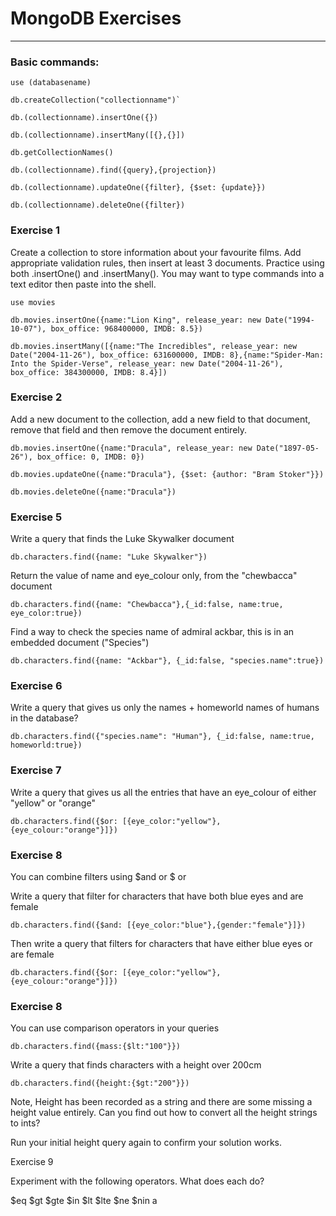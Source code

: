 # MongoDB Exercises
***

### Basic commands:

```
use (databasename)

db.createCollection("collectionname")`

db.(collectionname).insertOne({})

db.(collectionname).insertMany([{},{}])

db.getCollectionNames()

db.(collectionname).find({query},{projection})

db.(collectionname).updateOne({filter}, {$set: {update}})

db.(collectionname).deleteOne({filter})
```
### Exercise 1

Create a collection to store information about your favourite films. Add appropriate validation rules, then insert at least 3 documents. Practice using both .insertOne() and .insertMany(). You may want to type commands into a text editor then paste into the shell.
```
use movies 

db.movies.insertOne({name:"Lion King", release_year: new Date("1994-10-07"), box_office: 968400000, IMDB: 8.5})

db.movies.insertMany([{name:"The Incredibles", release_year: new Date("2004-11-26"), box_office: 631600000, IMDB: 8},{name:"Spider-Man: Into the Spider-Verse", release_year: new Date("2004-11-26"), box_office: 384300000, IMDB: 8.4}])
```
### Exercise 2

Add a new document to the collection, add a new field to that document, remove that field and then remove the document entirely.

```
db.movies.insertOne({name:"Dracula", release_year: new Date("1897-05-26"), box_office: 0, IMDB: 0})

db.movies.updateOne({name:"Dracula"}, {$set: {author: "Bram Stoker"}})

db.movies.deleteOne({name:"Dracula"})
```

### Exercise 5

Write a query that finds the Luke Skywalker document

`db.characters.find({name: "Luke Skywalker"})`

Return the value of name and eye_colour only, from the "chewbacca" document

`db.characters.find({name: "Chewbacca"},{_id:false, name:true, eye_color:true})`

Find a way to check the species name of admiral ackbar, this is in an embedded document ("Species")

`db.characters.find({name: "Ackbar"}, {_id:false, "species.name":true})`

### Exercise 6 

Write a query that gives us only the names + homeworld names of humans in the database?

`db.characters.find({"species.name": "Human"}, {_id:false, name:true, homeworld:true})`

### Exercise 7

Write a query that gives us all the entries that have an eye_colour of either "yellow" or "orange"

`db.characters.find({$or: [{eye_color:"yellow"},{eye_colour:"orange"}]})`

### Exercise 8

You can combine filters using $and or $ or

Write a query that filter for characters that have both blue eyes and are female

`db.characters.find({$and: [{eye_color:"blue"},{gender:"female"}]})`

Then write a query that filters for characters that have either blue eyes or are female

`db.characters.find({$or: [{eye_color:"yellow"},{eye_colour:"orange"}]})`

### Exercise 8

You can use comparison operators in your queries

`db.characters.find({mass:{$lt:"100"}})`

Write a query that finds characters with a height over 200cm

`db.characters.find({height:{$gt:"200"}})`

Note, Height has been recorded as a string and there are some missing a height value entirely. Can you find out how to convert all the height strings to ints?


Run your initial height query again to confirm your solution works.

Exercise 9

Experiment with the following operators. What does each do?

$eq
$gt
$gte
$in
$lt
$lte
$ne
$nin
a